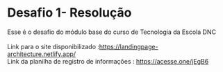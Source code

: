 # Desafio 1- Resolução
Esse é o desafio do módulo base do curso de Tecnologia da Escola DNC<br>
<br> Link para o site disponibilizado :https://landingpage-architecture.netlify.app/<br>
Link da planilha de registro de informações : https://acesse.one/jEgB6
